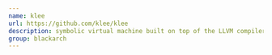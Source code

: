 ```yaml
---
name: klee
url: https://github.com/klee/klee
description: symbolic virtual machine built on top of the LLVM compiler infrastructure. URL : https://github.com/klee/klee Groups : blackarch blackarch-binary blackarch-reversing blackarch-debugger
group: blackarch
---
```

